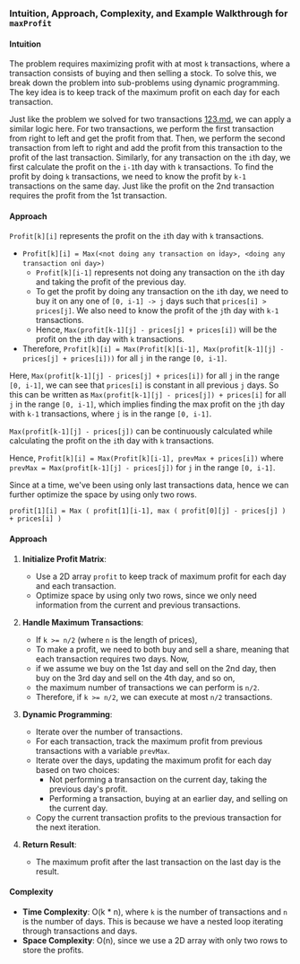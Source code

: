 ### Intuition, Approach, Complexity, and Example Walkthrough for `maxProfit`

#### Intuition
The problem requires maximizing profit with at most `k` transactions, where a transaction consists of buying and then selling a stock. To solve this, we break down the problem into sub-problems using dynamic programming. The key idea is to keep track of the maximum profit on each day for each transaction.

Just like the problem we solved for two transactions [123.md](..%2F_123%2F123.md), we can apply a similar logic here. For two transactions, we perform the first transaction from right to left and get the profit from that. Then, we perform the second transaction from left to right and add the profit from this transaction to the profit of the last transaction. Similarly, for any transaction on the `i`th day, we first calculate the profit on the `i-1`th day with `k` transactions. To find the profit by doing `k` transactions, we need to know the profit by `k-1` transactions on the same day. Just like the profit on the 2nd transaction requires the profit from the 1st transaction.

#### Approach
`Profit[k][i]` represents the profit on the `i`th day with `k` transactions.

- `Profit[k][i] = Max(<not doing any transaction on `i` day>, <doing any transaction on `i` day>)`
    - `Profit[k][i-1]` represents not doing any transaction on the `i`th day and taking the profit of the previous day.
    - To get the profit by doing any transaction on the `i`th day, we need to buy it on any one of `[0, i-1] -> j` days such that `prices[i] > prices[j]`. We also need to know the profit of the `j`th day with `k-1` transactions.
    - Hence, `Max(profit[k-1][j] - prices[j] + prices[i])` will be the profit on the `i`th day with `k` transactions.
- Therefore, `Profit[k][i] = Max(Profit[k][i-1], Max(profit[k-1][j] - prices[j] + prices[i]))` for all `j` in the range `[0, i-1]`.

Here, `Max(profit[k-1][j] - prices[j] + prices[i])` for all `j` in the range `[0, i-1]`, we can see that `prices[i]` is constant in all previous `j` days. So this can be written as `Max(profit[k-1][j] - prices[j]) + prices[i]` for all `j` in the range `[0, i-1]`, which implies finding the max profit on the `j`th day with `k-1` transactions, where `j` is in the range `[0, i-1]`.

`Max(profit[k-1][j] - prices[j])` can be continuously calculated while calculating the profit on the `i`th day with `k` transactions.

Hence, `Profit[k][i] = Max(Profit[k][i-1], prevMax + prices[i])` where `prevMax = Max(profit[k-1][j] - prices[j])` for `j` in the range `[0, i-1]`.

Since at a time, we've been using only last transactions data, hence we can further optimize the space by using only two rows.

`profit[1][i] = Max ( profit[1][i-1], max ( profit[0][j] - prices[j] ) + prices[i] )`


#### Approach
1. **Initialize Profit Matrix**:
    - Use a 2D array `profit` to keep track of maximum profit for each day and each transaction.
    - Optimize space by using only two rows, since we only need information from the current and previous transactions.

2. **Handle Maximum Transactions**:
    - If `k >= n/2` (where `n` is the length of prices),
    - To make a profit, we need to both buy and sell a share, meaning that each transaction requires two days. Now, 
    - if we assume we buy on the 1st day and sell on the 2nd day, then buy on the 3rd day and sell on the 4th day, and so on, 
    - the maximum number of transactions we can perform is `n/2`. 
    - Therefore, if `k >= n/2`, we can execute at most `n/2` transactions.


3. **Dynamic Programming**:
    - Iterate over the number of transactions.
    - For each transaction, track the maximum profit from previous transactions with a variable `prevMax`.
    - Iterate over the days, updating the maximum profit for each day based on two choices:
        - Not performing a transaction on the current day, taking the previous day's profit.
        - Performing a transaction, buying at an earlier day, and selling on the current day.
    - Copy the current transaction profits to the previous transaction for the next iteration.

4. **Return Result**:
    - The maximum profit after the last transaction on the last day is the result.

#### Complexity
- **Time Complexity**: O(k * n), where `k` is the number of transactions and `n` is the number of days. This is because we have a nested loop iterating through transactions and days.
- **Space Complexity**: O(n), since we use a 2D array with only two rows to store the profits.
